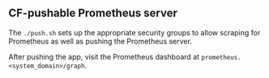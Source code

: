 ## CF-pushable Prometheus server

The `./push.sh` sets up the appropriate security groups to allow scraping for
Prometheus as well as pushing the Prometheus server.

After pushing the app, visit the Prometheus dashboard at
`prometheus.<system_domain>/graph`.
